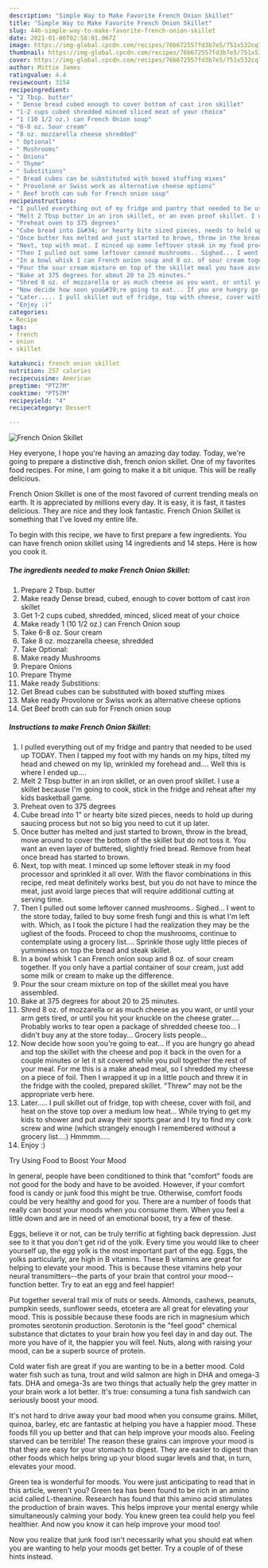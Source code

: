 ```yaml
---
description: "Simple Way to Make Favorite French Onion Skillet"
title: "Simple Way to Make Favorite French Onion Skillet"
slug: 446-simple-way-to-make-favorite-french-onion-skillet
date: 2021-01-06T02:58:01.067Z
image: https://img-global.cpcdn.com/recipes/76b672557fd3b7e5/751x532cq70/french-onion-skillet-recipe-main-photo.jpg
thumbnail: https://img-global.cpcdn.com/recipes/76b672557fd3b7e5/751x532cq70/french-onion-skillet-recipe-main-photo.jpg
cover: https://img-global.cpcdn.com/recipes/76b672557fd3b7e5/751x532cq70/french-onion-skillet-recipe-main-photo.jpg
author: Mittie James
ratingvalue: 4.4
reviewcount: 3154
recipeingredient:
- "2 Tbsp. butter"
- " Dense bread cubed enough to cover bottom of cast iron skillet"
- "1-2 cups cubed shredded minced sliced meat of your choice"
- "1 (10 1/2 oz.) can French Onion soup"
- "6-8 oz. Sour cream"
- "8 oz. mozzarella cheese shredded"
- " Optional"
- " Mushrooms"
- " Onions"
- " Thyme"
- " Substitions"
- " Bread cubes can be substituted with boxed stuffing mixes"
- " Provolone or Swiss work as alternative cheese options"
- " Beef broth can sub for French onion soup"
recipeinstructions:
- "I pulled everything out of my fridge and pantry that needed to be used up TODAY. Then I tapped my foot with my hands on my hips, tilted my head and chewed on my lip, wrinkled my forehead and.... Well this is where I ended up...."
- "Melt 2 Tbsp butter in an iron skillet, or an oven proof skillet. I use a skillet because I&#39;m going to cook, stick in the fridge and reheat after my kids basketball game."
- "Preheat oven to 375 degrees"
- "Cube bread into 1&#34; or hearty bite sized pieces, needs to hold up during saucing process but not so big you need to cut it up later."
- "Once butter has melted and just started to brown, throw in the bread, move around to cover the bottom of the skillet but do not toss it. You want an even layer of buttered, slightly fried bread. Remove from heat once bread has started to brown."
- "Next, top with meat. I minced up some leftover steak in my food processor and sprinkled it all over. With the flavor combinations in this recipe, red meat definitely works best, but you do not have to mince the meat, just avoid large pieces that will require additional cutting at serving time."
- "Then I pulled out some leftover canned mushrooms.. Sighed... I went to the store today, failed to buy some fresh fungi and this is what I&#39;m left with. Which, as I took the picture I had the realization they may be the ugliest of the foods. Proceed to chop the mushrooms, continue to contemplate using a grocery list.... Sprinkle those ugly little pieces of yumminess on top the bread and steak skillet."
- "In a bowl whisk 1 can French onion soup and 8 oz. of sour cream together. If you only have a partial container of sour cream, just add some milk or cream to make up the difference."
- "Pour the sour cream mixture on top of the skillet meal you have assembled."
- "Bake at 375 degrees for about 20 to 25 minutes."
- "Shred 8 oz. of mozzarella or as much cheese as you want, or until your arm gets tired, or until you hit your knuckle on the cheese grater.... Probably works to tear open a package of shredded cheese too... I didn&#39;t buy any at the store today... Grocery lists people..."
- "Now decide how soon you&#39;re going to eat... If you are hungry go ahead and top the skillet with the cheese and pop it back in the oven for a couple minutes or let it sit covered while you pull together the rest of your meal. For me this is a make ahead meal, so I shredded my cheese on a piece of foil. Then I wrapped it up in a little pouch and threw it in the fridge with the cooled, prepared skillet. &#34;Threw&#34; may not be the appropriate verb here."
- "Later..... I pull skillet out of fridge, top with cheese, cover with foil, and heat on the stove top over a medium low heat... While trying to get my kids to shower and put away their sports gear and I try to find my cork screw and wine (which strangely enough I remembered without a grocery list....) Hmmmm....."
- "Enjoy :)"
categories:
- Recipe
tags:
- french
- onion
- skillet

katakunci: french onion skillet 
nutrition: 257 calories
recipecuisine: American
preptime: "PT27M"
cooktime: "PT57M"
recipeyield: "4"
recipecategory: Dessert

---
```



![French Onion Skillet](https://img-global.cpcdn.com/recipes/76b672557fd3b7e5/751x532cq70/french-onion-skillet-recipe-main-photo.jpg)

Hey everyone, I hope you're having an amazing day today. Today, we're going to prepare a distinctive dish, french onion skillet. One of my favorites food recipes. For mine, I am going to make it a bit unique. This will be really delicious.



French Onion Skillet is one of the most favored of current trending meals on earth. It is appreciated by millions every day. It is easy, it is fast, it tastes delicious. They are nice and they look fantastic. French Onion Skillet is something that I've loved my entire life.


To begin with this recipe, we have to first prepare a few ingredients. You can have french onion skillet using 14 ingredients and 14 steps. Here is how you cook it.

<!--inarticleads1-->

##### The ingredients needed to make French Onion Skillet:

1. Prepare 2 Tbsp. butter
1. Make ready  Dense bread, cubed, enough to cover bottom of cast iron skillet
1. Get 1-2 cups cubed, shredded, minced, sliced meat of your choice
1. Make ready 1 (10 1/2 oz.) can French Onion soup
1. Take 6-8 oz. Sour cream
1. Take 8 oz. mozzarella cheese, shredded
1. Take  Optional:
1. Make ready  Mushrooms
1. Prepare  Onions
1. Prepare  Thyme
1. Make ready  Substitions:
1. Get  Bread cubes can be substituted with boxed stuffing mixes
1. Make ready  Provolone or Swiss work as alternative cheese options
1. Get  Beef broth can sub for French onion soup




<!--inarticleads2-->

##### Instructions to make French Onion Skillet:

1. I pulled everything out of my fridge and pantry that needed to be used up TODAY. Then I tapped my foot with my hands on my hips, tilted my head and chewed on my lip, wrinkled my forehead and.... Well this is where I ended up....
1. Melt 2 Tbsp butter in an iron skillet, or an oven proof skillet. I use a skillet because I&#39;m going to cook, stick in the fridge and reheat after my kids basketball game.
1. Preheat oven to 375 degrees
1. Cube bread into 1&#34; or hearty bite sized pieces, needs to hold up during saucing process but not so big you need to cut it up later.
1. Once butter has melted and just started to brown, throw in the bread, move around to cover the bottom of the skillet but do not toss it. You want an even layer of buttered, slightly fried bread. Remove from heat once bread has started to brown.
1. Next, top with meat. I minced up some leftover steak in my food processor and sprinkled it all over. With the flavor combinations in this recipe, red meat definitely works best, but you do not have to mince the meat, just avoid large pieces that will require additional cutting at serving time.
1. Then I pulled out some leftover canned mushrooms.. Sighed... I went to the store today, failed to buy some fresh fungi and this is what I&#39;m left with. Which, as I took the picture I had the realization they may be the ugliest of the foods. Proceed to chop the mushrooms, continue to contemplate using a grocery list.... Sprinkle those ugly little pieces of yumminess on top the bread and steak skillet.
1. In a bowl whisk 1 can French onion soup and 8 oz. of sour cream together. If you only have a partial container of sour cream, just add some milk or cream to make up the difference.
1. Pour the sour cream mixture on top of the skillet meal you have assembled.
1. Bake at 375 degrees for about 20 to 25 minutes.
1. Shred 8 oz. of mozzarella or as much cheese as you want, or until your arm gets tired, or until you hit your knuckle on the cheese grater.... Probably works to tear open a package of shredded cheese too... I didn&#39;t buy any at the store today... Grocery lists people...
1. Now decide how soon you&#39;re going to eat... If you are hungry go ahead and top the skillet with the cheese and pop it back in the oven for a couple minutes or let it sit covered while you pull together the rest of your meal. For me this is a make ahead meal, so I shredded my cheese on a piece of foil. Then I wrapped it up in a little pouch and threw it in the fridge with the cooled, prepared skillet. &#34;Threw&#34; may not be the appropriate verb here.
1. Later..... I pull skillet out of fridge, top with cheese, cover with foil, and heat on the stove top over a medium low heat... While trying to get my kids to shower and put away their sports gear and I try to find my cork screw and wine (which strangely enough I remembered without a grocery list....) Hmmmm.....
1. Enjoy :)




Try Using Food to Boost Your Mood


In general, people have been conditioned to think that "comfort" foods are not good for the body and have to be avoided. However, if your comfort food is candy or junk food this might be true. Otherwise, comfort foods could be very healthy and good for you. There are a number of foods that really can boost your moods when you consume them. When you feel a little down and are in need of an emotional boost, try a few of these.

Eggs, believe it or not, can be truly terrific at fighting back depression. Just see to it that you don't get rid of the yolk. Every time you would like to cheer yourself up, the egg yolk is the most important part of the egg. Eggs, the yolks particularly, are high in B vitamins. These B vitamins are great for helping to elevate your mood. This is because these vitamins help your neural transmitters--the parts of your brain that control your mood--function better. Try to eat an egg and feel happier!

Put together several trail mix of nuts or seeds. Almonds, cashews, peanuts, pumpkin seeds, sunflower seeds, etcetera are all great for elevating your mood. This is possible because these foods are rich in magnesium which promotes serotonin production. Serotonin is the "feel good" chemical substance that dictates to your brain how you feel day in and day out. The more you have of it, the happier you will feel. Nuts, along with raising your mood, can be a superb source of protein.

Cold water fish are great if you are wanting to be in a better mood. Cold water fish such as tuna, trout and wild salmon are high in DHA and omega-3 fats. DHA and omega-3s are two things that actually help the grey matter in your brain work a lot better. It's true: consuming a tuna fish sandwich can seriously boost your mood. 

It's not hard to drive away your bad mood when you consume grains. Millet, quinoa, barley, etc are fantastic at helping you have a happier mood. These foods fill you up better and that can help improve your moods also. Feeling starved can be terrible! The reason these grains can improve your mood is that they are easy for your stomach to digest. They are easier to digest than other foods which helps bring up your blood sugar levels and that, in turn, elevates your mood.

Green tea is wonderful for moods. You were just anticipating to read that in this article, weren't you? Green tea has been found to be rich in an amino acid called L-theanine. Research has found that this amino acid stimulates the production of brain waves. This helps improve your mental energy while simultaneously calming your body. You knew green tea could help you feel healthier. And now you know it can help improve your mood too!

Now you realize that junk food isn't necessarily what you should eat when you are wanting to help your moods get better. Try  a  couple of  of  these  hints  instead.

